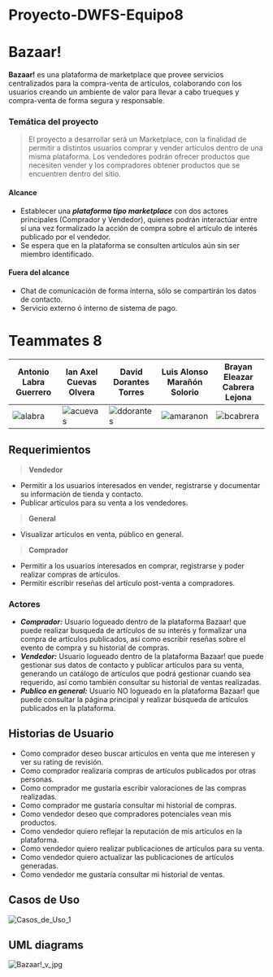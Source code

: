 # Proyecto-DWFS-Equipo8

# Bazaar!
**Bazaar!** es una plataforma de marketplace que provee servicios centralizados para la compra-venta de artículos, colaborando con los usuarios creando un ambiente de valor para llevar a cabo trueques y compra-venta de forma segura y responsable.

### Temática del proyecto
> El proyecto a desarrollar será un Marketplace, con la finalidad de permitir a distintos usuarios comprar y vender artículos dentro de una misma plataforma. Los vendedores podrán ofrecer productos que necesiten vender y los compradores obtener productos que se encuentren dentro del sitio.

#### Alcance
- Establecer una ***plataforma tipo marketplace*** con dos actores principales (Comprador y Vendedor), quienes podrán interactúar entre sí una vez formalizado la acción de compra sobre el artículo de interés publicado por el vendedor.
- Se espera que en la plataforma se consulten artículos aún sin ser miembro identificado.

#### Fuera del alcance
- Chat de comunicación de forma interna, sólo se compartirán los datos de contacto.
- Servicio externo ó interno de sistema de pago.

# Teammates 8

Antonio Labra Guerrero  | Ian Axel Cuevas Olvera  | David Dorantes Torres  | Luis Alonso Marañón Solorio  | Brayan Eleazar Cabrera Lejona  |
----------------------- | ----------------------- | ----------------------- |  ----------------------- |  ----------------------- |
![alabra](https://user-images.githubusercontent.com/85530193/132101712-16503a94-45f5-46a6-815c-78a74d256fe0.png) | ![acuevas](https://user-images.githubusercontent.com/85530193/132101749-5594e6e2-669d-475f-8cfa-daca31b0411e.png) | ![ddorantes](https://user-images.githubusercontent.com/85530193/132101764-061aadee-064e-4f48-8f20-43f8e2066c7a.png) | ![amaranon](https://user-images.githubusercontent.com/85530193/132101768-d200b8ee-5ec8-4909-a4d9-96adb8dcf028.png) | ![bcabrera](https://user-images.githubusercontent.com/85530193/132101775-019284cd-3ea1-4697-9113-8e6d1ea8afdf.png)

## Requerimientos
> **Vendedor**
- Permitir a los usuarios interesados en vender, registrarse y documentar su información de tienda y contacto.
- Publicar artículos para su venta a los vendedores.
> **General**
- Visualizar artículos en venta, público en general.
> **Comprador**
- Permitir a los usuarios interesados en comprar, registrarse y poder realizar compras de artículos.
- Permitir escribir reseñas del artículo post-venta a compradores.

### Actores
- ***Comprador:*** Usuario logueado dentro de la plataforma Bazaar! que puede realizar busqueda de artículos de su interés y formalizar una compra de artículos publicados, así como escribir reseñas sobre el evento de compra y su historial de compras.
- ***Vendedor:*** Usuario logueado dentro de la plataforma Bazaar! que puede gestionar sus datos de contacto y publicar artículos para su venta, generando un catálogo de artículos que podrá gestionar cuando sea requerido, así como también consultar su historial de ventas realizadas.
- ***Publico en general:*** Usuario NO logueado en la plataforma Bazaar! que puede consultar la página principal y realizar búsqueda de artículos publicados en la plataforma. 

## Historias de Usuario
- Como comprador deseo buscar artículos en venta que me interesen y ver su rating de revisión.
- Como comprador realizaría compras de artículos publicados por otras personas.
- Como comprador me gustaría escribir valoraciones de las compras realizadas.
- Como comprador me gustaría consultar mi historial de compras.
- Como vendedor deseo que compradores potenciales vean mis productos.
- Como vendedor quiero reflejar la reputación de mis artículos en la plataforma.
- Como vendedor quiero realizar publicaciones de artículos para su venta.
- Como vendedor quiero actualizar las publicaciones de artículos generadas.
- Como vendedor me gustaría consultar mi historial de ventas.

## Casos de Uso
![Casos_de_Uso_1](https://user-images.githubusercontent.com/85530193/132103736-aa485cc4-c40a-4f94-9466-d52b3e29d85b.jpeg)


## UML diagrams
![Bazaar!_v_jpg](https://user-images.githubusercontent.com/85530193/132103493-b09c2e41-1776-4ab9-ae4b-1c036afee826.jpg)

